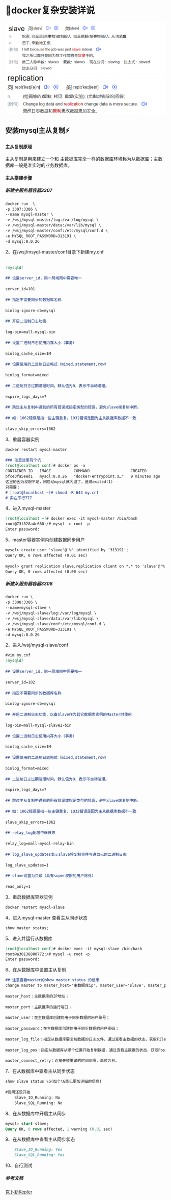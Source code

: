 # 🐳docker复杂安装详说

![1669903336628](image/docker复杂安装详说/1669903336628.png)
![1669903422555](image/docker复杂安装详说/1669903422555.png)

## 安装mysql主从复制⚡️

#### 主从复制原理

主从复制是用来建立一个和 主数据库完全一样的数据库环境称为从数据库；主数据库一般是准实时的业务数据库。

#### 主从搭建步骤

##### 新建主服务器容器3307

```md
docker run  \
-p 3307:3306 \
--name mysql-master \
-v /wsj/mysql-master/log:/var/log/mysql \
-v /wsj/mysql-master/data:/var/lib/mysql \
-v /wsj/mysql-master/conf:/etc/mysql/conf.d \
-e MYSQL_ROOT_PASSWORD=313191 \
-d mysql:8.0.26
```

2、在/wsj/msyql-master/conf目录下新建my.cnf

```md

[mysqld]

## 设置server_id，同一局域网中需要唯一

server_id=101 

## 指定不需要同步的数据库名称

binlog-ignore-db=mysql  

## 开启二进制日志功能

log-bin=mall-mysql-bin  

## 设置二进制日志使用内存大小（事务）

binlog_cache_size=1M  

## 设置使用的二进制日志格式（mixed,statement,row）

binlog_format=mixed  

## 二进制日志过期清理时间。默认值为0，表示不自动清理。

expire_logs_days=7  

## 跳过主从复制中遇到的所有错误或指定类型的错误，避免slave端复制中断。

## 如：1062错误是指一些主键重复，1032错误是因为主从数据库数据不一致

slave_skip_errors=1062
```

3、重启容器实例

```md
docker restart mysql-master

### 注意这里有个坑
[root@localhost conf]# docker ps -a
CONTAINER ID   IMAGE          COMMAND                  CREATED         STATUS                      PORTS     NAMES
bfce3fa5eed1   mysql:8.0.26   "docker-entrypoint.s…"   9 minutes ago   Exited (1) 15 seconds ago             mysql-master
这里的因为权限不足，刚启动mysql就闪退了，造成exited(1)
只需要：
# [root@localhost ~]# chmod -R 644 my.cnf
# 实在不行777
```

4、进入mysql-master

```md
[root@localhost ~]# docker exec -it mysql-master /bin/bash
root@73f828a4c660:/# mysql -u root -p
Enter password: 
```

5、master容器实例内创建数据同步用户

```md
mysql> create user 'slave'@'%' identified by '313191';
Query OK, 0 rows affected (0.01 sec)

mysql> grant replication slave,replication client on *.* to 'slave'@'%';
Query OK, 0 rows affected (0.00 sec)
```

##### 新建从服务器容器3308

```md
docker run \
-p 3308:3306 \
--name=mysql-slave \
-v /wsj/mysql-slave/log:/var/log/mysql \
-v /wsj/mysql-slave/data:/var/lib/mysql \
-v /wsj/mysql-slave/conf:/etc/mysql/conf.d \
-e MYSQL_ROOT_PASSWORD=313191 \
-d mysql:8.0.26
```

2、进入/wsj/mysql-slave/conf

```md
#vim my.cnf
[mysqld]

## 设置server_id，同一局域网中需要唯一

server_id=102

## 指定不需要同步的数据库名称

binlog-ignore-db=mysql  

## 开启二进制日志功能，以备Slave作为其它数据库实例的Master时使用

log-bin=mall-mysql-slave1-bin  

## 设置二进制日志使用内存大小（事务）

binlog_cache_size=1M  

## 设置使用的二进制日志格式（mixed,statement,row）

binlog_format=mixed  

## 二进制日志过期清理时间。默认值为0，表示不自动清理。

expire_logs_days=7  

## 跳过主从复制中遇到的所有错误或指定类型的错误，避免slave端复制中断。

## 如：1062错误是指一些主键重复，1032错误是因为主从数据库数据不一致

slave_skip_errors=1062  

## relay_log配置中继日志

relay_log=mall-mysql-relay-bin  

## log_slave_updates表示slave将复制事件写进自己的二进制日志

log_slave_updates=1  

## slave设置为只读（具有super权限的用户除外）

read_only=1
```

3、重启数据库容器实例

```md
docker restart mysql-slave
```

4、进入mysql-master 查看主从同步状态

```md
show master status;
```

5、进入并运行从数据库

```md
[root@localhost conf]# docker exec -it mysql-slave /bin/bash
root@a30138880772:/# mysql -u root -p
Enter password: 
```

6、在从数据库中设置主从复制

```md
## 注意查看master的show master status 的信息
change master to master_host='主数据库ip', master_user='slave', master_password='313191', master_port=3307, master_log_file='mall-mysql-bin.000001', master_log_pos=617, master_connect_retry=30;

master_host：主数据库的IP地址；

master_port：主数据库的运行端口；

master_user：在主数据库创建的用于同步数据的用户账号；

master_password：在主数据库创建的用于同步数据的用户密码；

master_log_file：指定从数据库要复制数据的日志文件，通过查看主数据的状态，获取File参数；

master_log_pos：指定从数据库从哪个位置开始复制数据，通过查看主数据的状态，获取Position参数；

master_connect_retry：连接失败重试的时间间隔，单位为秒。
```

7、在从数据库中查看主从同步状态

```md
show slave status \G(加个\G能见更加详细的信息)

#说明还没开始
    Slave_IO_Running: No 
    Slave_SQL_Running: No

```

8、在从数据库中开启主从同步

```sql
mysql> start slave;
Query OK, 0 rows affected, 1 warning (0.01 sec)
```

9、在从数据库中查看主从同步状态

```md
    Slave_IO_Running: Yes
    Slave_SQL_Running: Yes
```
10、自行测试

##### 参考文档
[克卜勒Kepler](https://blog.csdn.net/qq_42341158/article/details/103833534?)
